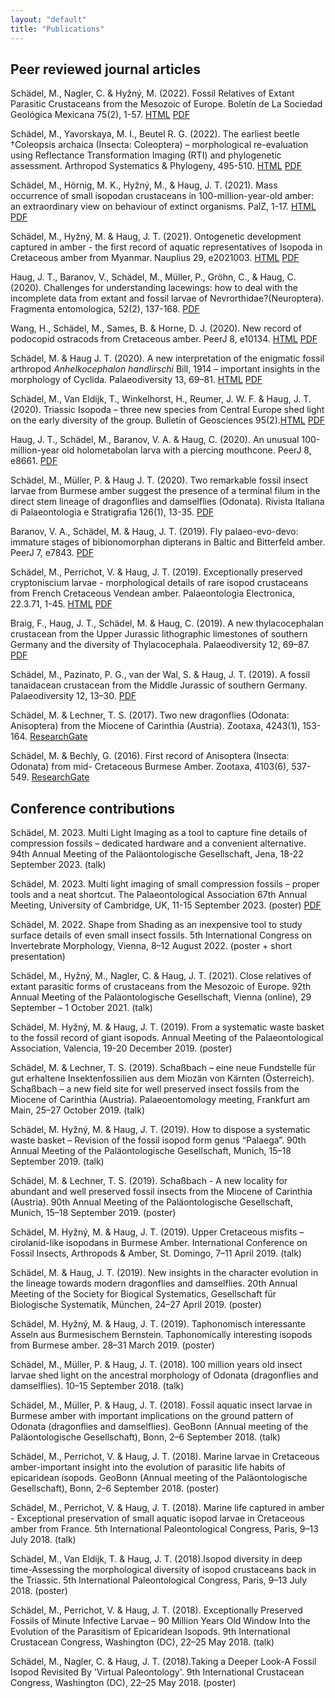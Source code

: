 ```yaml
---
layout: "default"
title: "Publications"
---
```


## Peer reviewed journal articles

Schädel, M., Nagler, C. & Hyžný, M. (2022). Fossil Relatives of Extant Parasitic Crustaceans from the Mesozoic of Europe. Boletín de La Sociedad Geológica Mexicana 75(2), 1-57. [HTML](http://boletinsgm.igeolcu.unam.mx/bsgm/index.php/volumenes-volumes/cuarta-epoca/375-sitio/articulos/cuarta-epoca/7502/2661-7502-02-A220323_Schadel) [PDF](http://boletinsgm.igeolcu.unam.mx/bsgm/vols/epoca04/7502/A220323_Schadel.pdf)

Schädel, M., Yavorskaya, M. I., Beutel R. G. (2022). The earliest beetle †Coleopsis archaica (Insecta: Coleoptera) – morphological re-evaluation using Reflectance Transformation Imaging (RTI) and phylogenetic assessment. Arthropod Systematics & Phylogeny, 495-510. [HTML](https://doi.org/10.3897/asp.80.e86582) [PDF](https://arthropod-systematics.arphahub.com/article/86582/download/pdf/743235)

Schädel, M., Hörnig, M. K., Hyžný, M., & Haug, J. T. (2021). Mass occurrence of small isopodan crustaceans in 100-million-year-old amber: an extraordinary view on behaviour of extinct organisms. PalZ, 1-17. [HTML](https://link.springer.com/article/10.1007/s12542-021-00564-9) [PDF](https://link.springer.com/content/pdf/10.1007/s12542-021-00564-9.pdf)

Schädel, M., Hyžný, M. & Haug, J. T. (2021). Ontogenetic development captured in amber - the first record of aquatic representatives of Isopoda in Cretaceous amber from Myanmar. Nauplius 29, e2021003. [HTML](https://www.scielo.br/scielo.php?script=sci_arttext&pid=S0104-64972021000100201&lng=en&nrm=iso&tlng=en) [PDF](https://www.scielo.br/pdf/nau/v29/2358-2936-nau-29-e2021003.pdf)

Haug, J. T., Baranov, V., Schädel, M., Müller, P., Gröhn, C., & Haug, C. (2020). Challenges for understanding lacewings: how to deal with the incomplete data from extant and fossil larvae of Nevrorthidae?(Neuroptera). Fragmenta entomologica, 52(2), 137-168. [PDF](http://fragmentaentomol.org/index.php/fragmenta/article/download/472/444)

Wang, H., Schädel, M., Sames, B. & Horne, D. J. (2020). New record of podocopid ostracods from Cretaceous amber. PeerJ 8, e10134. [HTML](https://peerj.com/articles/10134) [PDF](https://peerj.com/articles/10134.pdf)

Schädel, M. & Haug J. T. (2020). A new interpretation of the enigmatic fossil arthropod
*Anhelkocephalon handlirschi* Bill, 1914 – important insights in the
morphology of Cyclida. Palaeodiversity 13, 69–81. [HTML](https://bioone.org/journals/Palaeodiversity/volume-13/issue-1/pale.v13.a7/A-new-interpretation-of-the-enigmatic-fossil-arthropod-Anhelkocephalon-handlirschi/10.18476/pale.v13.a7.full) [PDF](https://bioone.org/journalArticle/Download?fullDOI=10.18476%2Fpale.v13.a7)


Schädel, M., Van Eldijk, T., Winkelhorst, H., Reumer, J. W. F. & Haug, J. T. (2020). Triassic Isopoda – three new species from Central Europe shed light on the early diversity of the group. Bulletin of Geosciences 95(2).[HTML](http://www.geology.cz/bulletin/contents/art1773) [PDF](http://www.geology.cz/bulletin/fulltext/1773_Schadel_200530.pdf)


Haug, J. T., Schädel, M., Baranov, V. A. & Haug, C. (2020). An unusual 100-million-year old holometabolan larva with a piercing mouthcone. PeerJ 8, e8661. [PDF](https://peerj.com/articles/8661.pdf)

Schädel, M., Müller, P. & Haug J. T. (2020). Two remarkable fossil insect larvae from Burmese amber suggest the presence of a terminal filum in the direct stem lineage of dragonflies and damselflies (Odonata). Rivista Italiana di Palaeontologia e Stratigrafia 126(1), 13-35. [PDF](https://riviste.unimi.it/index.php/RIPS/article/view/12720/11944)

Baranov, V. A., Schädel, M. & Haug, J. T. (2019). Fly palaeo-evo-devo: immature stages of bibionomorphan dipterans in Baltic and Bitterfeld amber. PeerJ 7, e7843. [PDF](https://peerj.com/articles/7843.pdf?res=high)

Schädel, M., Perrichot, V. & Haug, J. T. (2019). Exceptionally preserved cryptoniscium larvae - morphological details of rare isopod crustaceans from French Cretaceous Vendean amber. Palaeontologia Electronica, 22.3.71, 1-45. [HTML](https://palaeo-electronica.org/content/2019/2757-cretaceous-epicaridea) [PDF](https://palaeo-electronica.org/content/pdfs/977.pdf)

Braig, F., Haug, J. T., Schädel, M. & Haug, C. (2019). A new thylacocephalan crustacean from the Upper Jurassic lithographic limestones of southern Germany and the diversity of Thylacocephala. Palaeodiversity 12, 69–87.  [PDF](https://bioone.org/journalArticle/Download?fullDOI=10.18476%2Fpale.v12.a6)

Schädel, M., Pazinato, P. G., van der Wal, S. & Haug, J. T. (2019). A fossil tanaidacean crustacean from the Middle Jurassic of southern Germany. Palaeodiversity 12, 13–30. [PDF](https://bioone.org/journalArticle/Download?fullDOI=10.18476%2Fpale.v12.a2)

Schädel, M. & Lechner, T. S. (2017). Two new dragonflies (Odonata: Anisoptera) from the
Miocene of Carinthia (Austria). Zootaxa, 4243(1), 153-164. [ResearchGate](https://www.researchgate.net/publication/314978799_Two_new_dragonflies_Odonata_Anisoptera_from_the_Miocene_of_Carinthia_Austria)

Schädel, M. & Bechly, G. (2016). First record of Anisoptera (Insecta: Odonata) from mid-
Cretaceous Burmese Amber. Zootaxa, 4103(6), 537-549. [ResearchGate](https://www.researchgate.net/publication/301352773_First_Record_of_Anisoptera_Insecta_Odonata_from_mid-Cretaceous_Burmese_Amber)


## Conference contributions

Schädel, M. 2023. Multi Light Imaging as a tool to capture fine details of compression fossils – dedicated hardware and a convenient alternative. 94th Annual Meeting of the Paläontologische Gesellschaft, Jena, 18-22 September 2023. (talk)

Schädel, M. 2023. Multi light imaging of small compression fossils – proper tools and a neat shortcut. The Palaeontological Association 67th Annual Meeting, University of Cambridge, UK, 11-15 September 2023. (poster) [PDF](https://doi.org/10.5281/zenodo.8381473)

Schädel, M. 2022. Shape from Shading as an inexpensive tool to study surface details of even small insect fossils. 5th International Congress on Invertebrate Morphology, Vienna, 8–12 August 2022. (poster + short presentation)

Schädel, M., Hyžný, M., Nagler, C. & Haug, J. T. (2021). Close relatives of extant parasitic forms of crustaceans from the Mesozoic of Europe. 92th Annual Meeting of the Paläontologische Gesellschaft, Vienna (online), 29 September – 1 October 2021. (talk)

Schädel, M. Hyžný, M. & Haug, J. T. (2019). From a systematic waste basket to the fossil record of giant isopods. Annual Meeting of the Palaeontological Association, Valencia, 19-20 December 2019. (poster)

Schädel, M. & Lechner, T. S. (2019). Schaßbach – eine neue Fundstelle für gut erhaltene Insektenfossilien aus dem Miozän von Kärnten (Österreich). Schaßbach – a new field site for well preserved insect fossils from the Miocene of Carinthia (Austria). Palaeoentomology meeting, Frankfurt am Main, 25–27 October 2019. (talk)

Schädel, M. Hyžný, M. & Haug, J. T. (2019). How to dispose a systematic waste basket – Revision of the fossil isopod form genus “Palaega”. 90th Annual  Meeting of the Paläontologische  Gesellschaft, Munich, 15–18 September 2019. (talk)

Schädel, M. & Lechner, T. S. (2019). Schaßbach - A new locality for abundant and well preserved fossil insects  from the Miocene of Carinthia (Austria). 90th Annual  Meeting of the Paläontologische  Gesellschaft, Munich, 15–18 September 2019. (poster)

Schädel, M. Hyžný, M. & Haug, J. T. (2019). Upper Cretaceous misfits – cirolanid-like isopodans in Burmese Amber. International Conference on Fossil Insects, Arthropods & Amber, St. Domingo, 7–11 April 2019. (talk)

Schädel, M. & Haug, J. T. (2019). New insights in the character evolution in the lineage towards modern dragonflies and damselflies. 20th Annual Meeting of the Society for Biogical Systematics, Gesellschaft für Biologische Systematik, München, 24–27 April 2019. (poster)

Schädel, M. Hyžný, M. & Haug, J. T. (2019). Taphonomisch interessante Asseln aus Burmesischem Bernstein. Taphonomically interesting isopods from Burmese amber. 28–31 March 2019. (poster)

Schädel, M., Müller, P. & Haug, J. T. (2018). 100 million years old insect larvae shed light on the ancestral morphology of Odonata (dragonflies and damselflies). 10–15 September 2018. (talk)

Schädel, M., Müller, P. & Haug, J. T. (2018). Fossil aquatic insect larvae in Burmese amber with important implications on the ground pattern of Odonata (dragonflies and damselflies). GeoBonn (Annual meeting of the Paläontologische Gesellschaft), Bonn, 2–6 September 2018. (talk)

Schädel, M., Perrichot, V. & Haug, J. T. (2018). Marine larvae in Cretaceous amber-important insight into the evolution of parasitic life habits of epicaridean isopods. GeoBonn (Annual meeting of the Paläontologische Gesellschaft), Bonn, 2–6 September 2018. (poster)

Schädel, M., Perrichot, V. & Haug, J. T. (2018). Marine life captured in amber - Exceptional preservation of small aquatic isopod larvae in Cretaceous amber from France. 5th International Paleontological Congress, Paris, 9–13 July 2018. (talk)

Schädel, M., Van Eldijk, T. & Haug, J. T. (2018).Isopod diversity in deep time-Assessing the morphological diversity of isopod crustaceans back in the Triassic. 5th International Paleontological Congress, Paris, 9–13 July 2018. (poster)

Schädel, M., Perrichot, V. & Haug, J. T. (2018). Exceptionally Preserved Fossils of Minute Infective Larvae – 90 Million Years Old Window Into the Evolution of the Parasitism of Epicaridean Isopods. 9th International Crustacean Congress, Washington (DC), 22–25 May 2018. (talk)

Schädel, M., Nagler, C. & Haug, J. T. (2018).Taking a Deeper Look-A Fossil Isopod Revisited By 'Virtual Paleontology'. 9th International Crustacean Congress, Washington (DC), 22–25 May 2018. (poster)
